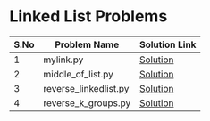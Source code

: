 # Linked List Problems

| S.No | Problem Name           | Solution Link                          |
|------|-----------------------|----------------------------------------|
| 1    | mylink.py             | [Solution](mylink.py)      |
| 2    | middle_of_list.py     | [Solution](middle_of_list.py) |
| 3    | reverse_linkedlist.py | [Solution](reverse_linkedlist.py) |
| 4    | reverse_k_groups.py   | [Solution](reverse_k_groups.py) |
